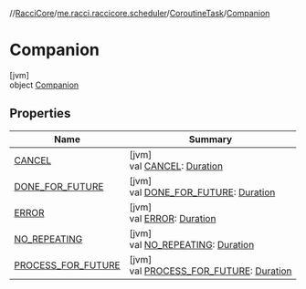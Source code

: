 //[RacciCore](../../../../index.md)/[me.racci.raccicore.scheduler](../../index.md)/[CoroutineTask](../index.md)/[Companion](index.md)

# Companion

[jvm]\
object [Companion](index.md)

## Properties

| Name | Summary |
|---|---|
| [CANCEL](-c-a-n-c-e-l.md) | [jvm]<br>val [CANCEL](-c-a-n-c-e-l.md): [Duration](https://kotlinlang.org/api/latest/jvm/stdlib/kotlin.time/-duration/index.html) |
| [DONE_FOR_FUTURE](-d-o-n-e_-f-o-r_-f-u-t-u-r-e.md) | [jvm]<br>val [DONE_FOR_FUTURE](-d-o-n-e_-f-o-r_-f-u-t-u-r-e.md): [Duration](https://kotlinlang.org/api/latest/jvm/stdlib/kotlin.time/-duration/index.html) |
| [ERROR](-e-r-r-o-r.md) | [jvm]<br>val [ERROR](-e-r-r-o-r.md): [Duration](https://kotlinlang.org/api/latest/jvm/stdlib/kotlin.time/-duration/index.html) |
| [NO_REPEATING](-n-o_-r-e-p-e-a-t-i-n-g.md) | [jvm]<br>val [NO_REPEATING](-n-o_-r-e-p-e-a-t-i-n-g.md): [Duration](https://kotlinlang.org/api/latest/jvm/stdlib/kotlin.time/-duration/index.html) |
| [PROCESS_FOR_FUTURE](-p-r-o-c-e-s-s_-f-o-r_-f-u-t-u-r-e.md) | [jvm]<br>val [PROCESS_FOR_FUTURE](-p-r-o-c-e-s-s_-f-o-r_-f-u-t-u-r-e.md): [Duration](https://kotlinlang.org/api/latest/jvm/stdlib/kotlin.time/-duration/index.html) |
